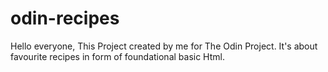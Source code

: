 # odin-recipes

Hello everyone, This Project created by me for The Odin Project. It's about favourite recipes in form of foundational basic Html.

